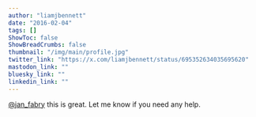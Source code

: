 ```yaml
---
author: "liamjbennett"
date: "2016-02-04"
tags: []
ShowToc: false
ShowBreadCrumbs: false
thumbnail: "/img/main/profile.jpg"
twitter_link: "https://x.com/liamjbennett/status/695352634035695620"
mastodon_link: ""
bluesky_link: ""
linkedin_link: ""
---
```


[@jan_fabry](https://x.com/jan_fabry) this is great. Let me know if you need any help.

